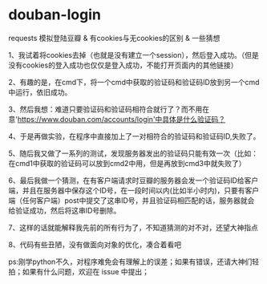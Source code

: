 # douban-login
requests 模拟登陆豆瓣 &amp; 有cookies与无cookies的区别 &amp; 一些猜想

1、我试着将cookies去掉（也就是没有建立一个session），然后登入成功。（但是没有cookies的登入成功也仅仅是登入成功，不能打开页面内的其他链接）

2、有趣的是，在cmd下，将一个cmd中获取的验证码和验证码ID放到另一个cmd中运行，依旧成功。

3、然后我想：难道只要验证码和验证码相符合就行了？而不用在意'https://www.douban.com/accounts/login'中具体是什么验证码？

4、于是再做实验，在程序中直接加上了一对相符合的验证码和验证码ID,失败了。

5、随后我又做了一系列的测试，发现服务器发出的验证码只能有效一次（比如：在cmd1中获取的验证码可以放到cmd2中用，但是再放到cmd3中就失败了）

6、最后我做一个猜测，在有客户端请求时豆瓣的服务器会发一个验证码ID给客户端，并且在服务器中保存这个ID号，在一段时间以内(比如半小时内)，只要有客户端（任何客户端）post中提交了这串ID号，并且验证码相匹配的话，服务器就会给验证成功，然后将这串ID号删除。

7、这样的话就能解释我先前的所有行为了，不知道猜测的对不对，还望大神指点

8、代码有些丑陋，没有做面向对象的优化，凑合着看吧

ps:刚学python不久，对程序难免会有理解上的误差；如果有错误，还请大神们轻拍；如果有什么问题，欢迎在 issue 中提出；
